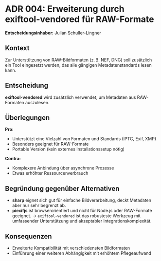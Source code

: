 # ADR 004: Erweiterung durch exiftool-vendored für RAW-Formate

**Entscheidungsinhaber:** Julian Schuller-Lingner

## Kontext
Zur Unterstützung von RAW-Bildformaten (z. B. NEF, DNG) soll zusätzlich ein Tool eingesetzt werden, das alle gängigen Metadatenstandards lesen kann.

## Entscheidung
**exiftool-vendored** wird zusätzlich verwendet, um Metadaten aus RAW-Formaten auszulesen.

## Überlegungen
**Pro:**
- Unterstützt eine Vielzahl von Formaten und Standards (IPTC, Exif, XMP)
- Besonders geeignet für RAW-Formate
- Portable Version (kein externes Installationssetup nötig)

**Contra:**
- Komplexere Anbindung über asynchrone Prozesse
- Etwas erhöhter Ressourcenverbrauch

## Begründung gegenüber Alternativen
- **sharp** eignet sich gut für einfache Bildverarbeitung, deckt Metadaten aber nur sehr begrenzt ab.
- **piexifjs** ist browserorientiert und nicht für Node.js oder RAW-Formate geeignet.
→ `exiftool-vendored` ist das robusteste Werkzeug mit umfassender Unterstützung und akzeptabler Integrationskomplexität.

## Konsequenzen
- Erweiterte Kompatibilität mit verschiedensten Bildformaten
- Einführung einer weiteren Abhängigkeit mit erhöhtem Pflegeaufwand
